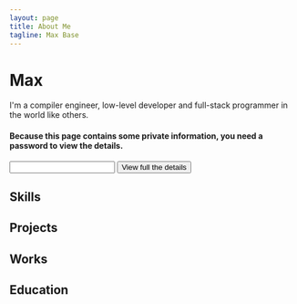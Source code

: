 ```yaml
---
layout: page
title: About Me
tagline: Max Base
---
```


# Max
I'm a compiler engineer, low-level developer and full-stack programmer in the world like others.


#### Because this page contains some private information, you need a password to view the details.

<input type="password" name="password" id="password" required="true">
<button id="view">View full the details</button>

<style>
.secret
{
  display: none;
}
</style>

## Skills

<div class="secret">
  - Compiler
  - Assembly
  - C
  - ...
</div>
 
## Projects

<div class="secret">
  - ...
</div>

## Works

<div class="secret">
  - ...
</div>

## Education

<div class="secret">
  - ...
</div>

<script>
let button=document.querySelector("#view");
let password=document.querySelector("#password");
function parse(input)
{
  let maps=passwordMap();
  console.log(maps);
}
function passwordMap()
{
  const getName = (i) =>
  {
       const previousLetters = (i >= 26 ? getColumnName(Math.floor(i / 26) -1 ) : '');
       const lastLetter = 'ABCDEFGHIJKLMNOPQRSTUVWXYZ'[i % 26]; 
       return previousLetters + lastLetter;
  }
  let maps={};
  const charStart=33;
  const CharDone=125;
  let passwordIndex=0;
  for(let index=charStart;index<=CharDone;index++)
  {
    // passwordIndex=index-charStart;
    if(! password[passwordIndex])
    {
      passwordIndex=0;
    }
    maps[String.fromCharCode(index)]=password[passwordIndex];
    passwordIndex++;
  }
  return maps;
}
if(button && password)
{
  button.onclick=function()
  {
    if(password.value!="")
    {
      let secrets=document.querySelectorAll(".secret");
      // console.log(secrets);
      for(secret of secrets)
      {
        // console.log(secret);
        secret.innerHTML=parse(secret.innerHTML);
      }
    }
    else
    {
      alert("Password Field is empty!");
    }
  }
}
else
{
  alert("Error!");
}
</script>
